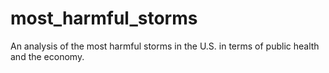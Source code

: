 # most_harmful_storms
An analysis of the most harmful storms in the U.S. in terms of public health and the economy.
